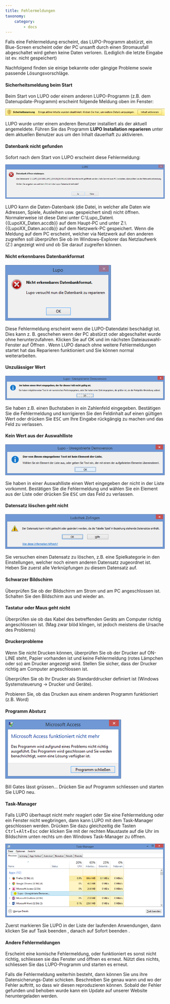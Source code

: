 ```yaml
---
title: Fehlermeldungen
taxonomy:
    category:
        - docs
---
```


Falls eine Fehlermeldung erscheint, das LUPO-Programm abstürzt, ein Blue-Screen erscheint oder der PC unsanft durch einen Stromausfall abgeschaltet wird gehen keine Daten verloren. (Lediglich die letzte Eingabe ist ev. nicht gespeichert)

Nachfolgend finden sie einige bekannte oder gängige Probleme sowie passende Lösungsvorschläge.

#### Sicherheitsmeldung beim Start

Beim Start von LUPO oder einem anderen LUPO-Programm (z.B. dem Datenupdate-Programm) erscheint folgende Meldung oben im Fenster:

![sicherheitsmeldung-beim-starten](../../images/sicherheitsmeldung-beim-starten.png)

LUPO wurde unter einem anderen Benutzer installiert als der aktuell angemeldete. Führen Sie das Programm **LUPO Installation reparieren** unter dem aktuellen Benutzer aus um den Inhalt dauerhaft zu aktivieren.

#### Datenbank nicht gefunden

Sofort nach dem Start von LUPO erscheint diese Fehlermeldung:

![database-not-found](../../images/database-not-found.png)

LUPO kann die Daten-Datenbank (die Datei, in welcher alle Daten wie Adressen, Spiele, Ausleihen usw. gespeichert sind) nicht öffnen. Normalerweise ist diese Datei unter C:\\Lupo_Daten\\{{LupoXX_Daten.accdb}} auf dem Haupt-PC und unter Z:\\{{LupoXX_Daten.accdb}} auf dem Netzwerk-PC gespeichert. Wenn die Meldung auf dem PC erscheint, welcher via Netzwerk auf den anderen zugreifen soll überprüfen Sie ob im Windows-Explorer das Netzlaufwerk (Z:) angezeigt wird und ob Sie darauf zugreifen können.

#### Nicht erkennbares Datenbankformat

![nicht-erkennbares-datenbankformat](../../images/nicht-erkennbares-datenbankformat.png)

Diese Fehlermeldung erscheint wenn die LUPO-Datendatei beschädigt ist. Dies kann z. B. geschehen wenn der PC abstürzt oder abgeschaltet wurde ohne herunterzufahren. Klicken Sie auf OK und im nächsten Dateiauswahl-Fenster auf Öffnen . Wenn LUPO danach ohne weitere Fehlermeldungen startet hat das Reparieren funktioniert und Sie können normal weiterarbeiten.

#### Unzulässiger Wert

![unzulaessiger-wert](../../images/unzulaessiger-wert.png)

Sie haben z.B. einen Buchstaben in ein Zahlenfeld eingegeben. Bestätigen Sie die Fehlermeldung und korrigieren Sie den Feldinhalt auf einen gültigen Wert oder drücken Sie <kbd>ESC</kbd> um Ihre Eingabe rückgängig zu machen und das Feld zu verlassen.

#### Kein Wert aus der Auswahlliste

![kein-wert-aus-der-auswahlliste](../../images/kein-wert-aus-der-auswahlliste.png)

Sie haben in einer Auswahlliste einen Wert eingegeben der nicht in der Liste vorkommt. Bestätigen Sie die Fehlermeldung und wählen Sie ein Element aus der Liste oder drücken Sie <kbd>ESC</kbd> um das Feld zu verlassen.

#### Datensatz löschen geht nicht

![datensatz-loeschen-geht-nicht](../../images/datensatz-loeschen-geht-nicht.png)

Sie versuchen einen Datensatz zu löschen, z.B. eine Spielkategorie in den Einstellungen, welcher noch einem anderen Datensatz zugeordnet ist. Heben Sie zuerst alle Verknüpfungen zu diesem Datensatz auf.

#### Schwarzer Bildschirm

Überprüfen Sie ob der Bildschirm am Strom und am PC angeschlossen ist. Schalten Sie den Bildschirm aus und wieder an.

#### Tastatur oder Maus geht nicht

Überprüfen sie ob das Kabel des betreffenden Geräts am Computer richtig angeschlossen ist. (Mag zwar blöd klingen, ist jedoch meistens die Ursache des Problems)

#### Druckerprobleme

Wenn Sie nicht Drucken können, überprüfen Sie ob der Drucker auf ON-LINE steht, Papier vorhanden ist und keine Fehlermeldung (rotes Lämpchen oder so) am Drucker angezeigt wird. Stellen Sie sicher, dass der Drucker richtig am Computer angeschlossen ist.

Überprüfen Sie ob Ihr Drucker als Standarddrucker definiert ist (Windows Systemsteuerung → Drucker und Geräte).

Probieren Sie, ob das Drucken aus einem anderen Programm funktioniert (z.B. Word)

#### Programm Absturz

![programm-absturz](../../images/programm-absturz.png)

Bill Gates lässt grüssen... Drücken Sie auf <span class="btn-lupo">Programm schliessen</span> und starten Sie LUPO neu.

#### Task-Manager

Falls LUPO überhaupt nicht mehr reagiert oder Sie eine Fehlermeldung oder ein Fenster nicht wegbringen, dann kann LUPO mit dem Task-Manager geschlossen werden. Drücken Sie dazu gleichzeitig die Tasten <kbd>Ctrl</kbd>+<kbd>Alt</kbd>+<kbd>Esc</kbd> oder klicken Sie mit der rechten Maustaste auf die Uhr im Bildschirm unten rechts um den Windows Task-Manager zu öffnen.

![task-manager](../../images/task-manager.png)

Zuerst markieren Sie LUPO in der Liste der laufenden Anwendungen, dann klicken Sie auf <span class="btn-lupo">Task beenden</span> , danach auf <span class="btn-lupo">Sofort&nbsp;beenden</span> .

#### Andere Fehlermeldungen

Erscheint eine komische Fehlermeldung, oder funktioniert es sonst nicht richtig, schliessen sie das Fenster und öffnen es erneut. Nützt dies nichts, schliessen Sie das LUPO-Programm und starten es erneut.

Falls die Fehlermeldung weiterhin besteht, dann können Sie uns ihre Datensicherungs-Datei schicken. Beschreiben Sie genau wann und wo der Fehler auftritt, so dass wir diesen reproduzieren können. Sobald der Fehler gefunden und behoben wurde kann ein Update auf unserer Website heruntergeladen werden.
